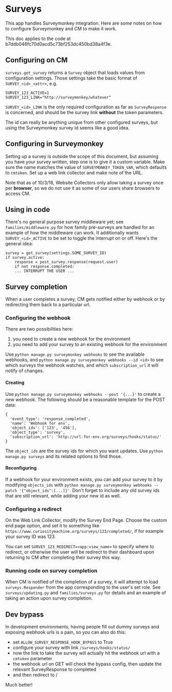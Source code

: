 # Surveys

This app handles Surveymonkey integration. Here are some notes on how to configure
Surveymonkey and CM to make it work.

This doc applies to the code at b7ddb046fc70d0acd5c73bf253dc450bd38a4f3e.

## Configuring on CM

`surveys.get_survey` returns a `Survey` object that loads values from configuration settings. Those settings
take the basic format of `SURVEY_<id>_<attr>`, e.g.

```
SURVEY_123_ACTIVE=1
SURVEY_123_LINK="http://surveymonkey/whatever"
```

`SURVEY_<id>_LINK` is the only required configuration as far as `SurveyResponse` is concerned,
and should be the survey link **without** the token parameters.

The id can really be anything unique from other configured surveys, but using the Surveymonkey survey id
seems like a good idea.

## Configuring in Surveymonkey

Setting up a survey is outside the scope of this document, but assuming you have your survey written, step
one is to give it a custom variable. Make sure the name matches the value of `SURVEYMONKEY_TOKEN_VAR`, which
defaults to `cmtoken`. Set up a web link collector and make note of the URL.

Note that as of 10/3/18, Website Collectors only allow taking a survey once per **browser**, so we do not
use it as some of our users share browsers to access CM.

## Using in code

There's no general purpose survey middleware yet; see `families/middleware.py` for how family pre-surveys
are handled for an example of how the middleware can work. It additionally wants `SURVEY_<id>_ACTIVE` to be
set to toggle the interrupt on or off. Here's the general idea:

```
survey = get_survey(settings.SOME_SURVEY_ID)
if survey.active:
    response = post_survey.response(request.user)
    if not response.completed:
	... INTERRUPT THE USER ...
```

## Survey completion

When a user completes a survey, CM gets notified either by webhook or by redirecting them back to a particular url.

### Configuring the webhook

There are two possibilities here:

1. you need to create a new webhook for the environment
2. you need to add your survey to an existing webhook for the environment

Use `python manage.py surveymonkey webhooks` to see the available webhooks, and
`python manage.py surveymonkey webhooks --id <id>` to see which surveys the webhook watches,
and which `subscription_url` it will notify of changes.

#### Creating

Use `python manage.py surveymonkey webhooks --post '{...}'` to create a new webhook. The following
should be a reasonable template for the POST data:

```
{
  'event_type': 'response_completed',
  'name': 'Webhook for env',
  'object_ids': ['123', '456'],
  'object_type': 'survey',
  'subscription_url': 'http://url-for-env.org/surveys/hooks/status/'
}
```

The `object_ids` are the survey ids for which you want updates. Use `python manage.py surveys` and
its related options to find those.

#### Reconfiguring

If a webhook for your environment exists, you can add your survey to it by modifying
`objects_ids` with `python manage.py surveymonkey webhooks --patch '{"object_ids":[...]}'`.
Don't forget to include any old survey ids that are still relevant, while adding your
new id as well.

### Configuring a redirect

On the Web Link Collector, modify the Survey End Page. Choose the custom end page option, and
set it to something like `https://www.curiositymachine.org/surveys/123/completed/`, if for example
your survey ID was 123.

You can set `SURVEY_123_REDIRECT=<app:view_name>` to specify where to redirect, or otherwise the user
will be redirect to their dashboard upon returning to CM after completing their survey this way.

### Running code on survey completion

When CM is notified of the completion of a survey, it will attempt to load `surveys.Responder` from the
app corresponding to the user's set role. See `surveys/updating.py` and `families/surveys.py` for details
and an example of taking an action upon survey completion.

## Dev bypass

In development environments, having people fill out dummy surveys and exposing webhook urls
is a pain, so you can also do this:

* set `ALLOW_SURVEY_RESPONSE_HOOK_BYPASS` to True
* configure your survey with link `/surveys/hooks/status/`
* now the link to take the survey will actually hit the webhook url with a `cmtoken` parameter
* the webhook url on GET will check the bypass config, then update the relevant SurveyResponse to completed
* and then redirect to /

Much better!